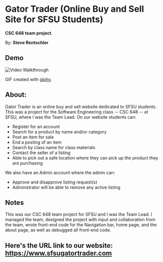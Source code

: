 # Gator Trader (Online Buy and Sell Site for SFSU Students)

**CSC 648 team project**.

By: **Steve Rentschler**

## Demo

<img src='https://media.giphy.com/media/dy9Wo9dd6ryVCX6mMf/giphy.gif' width='' alt='Video Walkthrough' />

GIF created with [giphy](https://giphy.com).

## About:

Gator Trader is an online buy and sell website dedicated to SFSU students. This was a project for the Software Engineering class -- CSC 648 -- at SFSU, where I was the Team Lead. On our website students can:

* Register for an account
* Search for a product by name and/or category
* Post an item for sale
* End a posting of an item
* Search by class name for class materials
* Contact the seller of a listing
* Able to pick out a safe location where they can pick up the product they are purchasing

We also have an Admin account where the admin can:

* Approve and disapprove listing request(s)
* Administrator will be able to remove any active listing

## Notes

This was our CSC 648 team project for SFSU and I was the Team Lead. I managed the team, designed the project with input and collaboration from the team, wrote front-end code for the Navigation bar, home page, and the about page, as well as debugged all front-end code.

## Here's the URL link to our website: https://www.sfsugatortrader.com
